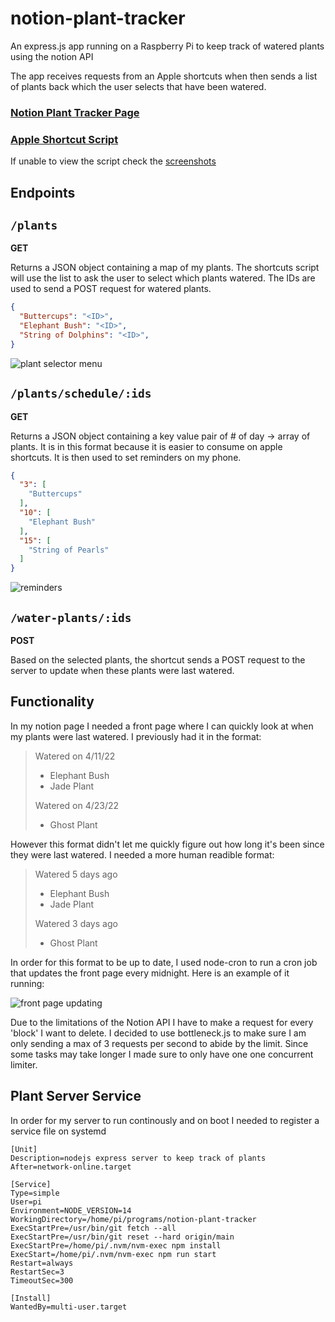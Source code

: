 # notion-plant-tracker
 
An express.js app running on a Raspberry Pi to keep track of watered plants using the notion API

The app receives requests from an Apple shortcuts when then sends a list of plants back which the user selects that have been watered. 

### [Notion Plant Tracker Page](https://unequaled-diploma-a0e.notion.site/Plant-Tracker-469ee40e380842778645c2aeb8d22df9)

### [Apple Shortcut Script](https://www.icloud.com/shortcuts/8c09ee08ffb14c599e735d7fb652a1a0)

If unable to view the script check the [screenshots](/assets/script-screenshots/)

## Endpoints

## `/plants`

**GET** 

Returns a JSON object containing a map of my plants. The shortcuts script will use the list to ask the user to select which plants watered. The IDs are used to send a POST request for watered plants.

```json
{
  "Buttercups": "<ID>",
  "Elephant Bush": "<ID>",
  "String of Dolphins": "<ID>",
}
```

![plant selector menu](assets/plant-selection.jpg)

## `/plants/schedule/:ids`

**GET** 

Returns a JSON object containing a key value pair of # of day -> array of plants. It is in this format because it is easier to consume on apple shortcuts. It is then used to set reminders on my phone.

```json
{
  "3": [
    "Buttercups"
  ],
  "10": [
    "Elephant Bush"
  ],
  "15": [
    "String of Pearls"
  ]
}
```

![reminders](assets/reminders.jpg)

## `/water-plants/:ids`

**POST** 

Based on the selected plants, the shortcut sends a POST request to the server to update when these plants were last watered.


## Functionality
In my notion page I needed a front page where I can quickly look at when my plants were last watered. I previously had it in the format:

>Watered on 4/11/22
>- Elephant Bush
>- Jade Plant
>
>Watered on 4/23/22
>- Ghost Plant

However this format didn't let me quickly figure out how long it's been since they were last watered. I needed a more human readible format:

>Watered 5 days ago
>- Elephant Bush
>- Jade Plant
>
>Watered 3 days ago
>- Ghost Plant

In order for this format to be up to date, I used node-cron to run a cron job that updates the front page every midnight. Here is an example of it running:

![front page updating](/assets/front-page.gif)

Due to the limitations of the Notion API I have to make a request for every 'block' I want to delete. I decided to use bottleneck.js to make sure I am only sending a max of 3 requests per second to abide by the limit. Since some tasks may take longer I made sure to only have one one concurrent limiter.

## Plant Server Service

In order for my server to run continously and on boot I needed to register a service file on systemd

```service
[Unit]
Description=nodejs express server to keep track of plants
After=network-online.target

[Service]
Type=simple
User=pi
Environment=NODE_VERSION=14
WorkingDirectory=/home/pi/programs/notion-plant-tracker
ExecStartPre=/usr/bin/git fetch --all
ExecStartPre=/usr/bin/git reset --hard origin/main
ExecStartPre=/home/pi/.nvm/nvm-exec npm install
ExecStart=/home/pi/.nvm/nvm-exec npm run start
Restart=always
RestartSec=3
TimeoutSec=300

[Install]
WantedBy=multi-user.target
```
